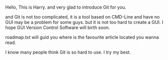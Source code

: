 
Hello, This is Harry.
and very glad to introduce Git for you.

and Git is not too complicated, it is a tool based on CMD-Line
and have no GUI may be a problem for some guys.
but it is not too hard to create a GUI.
I hope GUI Version Control Software will birth soon.

roadmap.txt will guid you where is the favourite article located 
you wanna read.

I know many people think Git is so hard to use.
I try my best.
